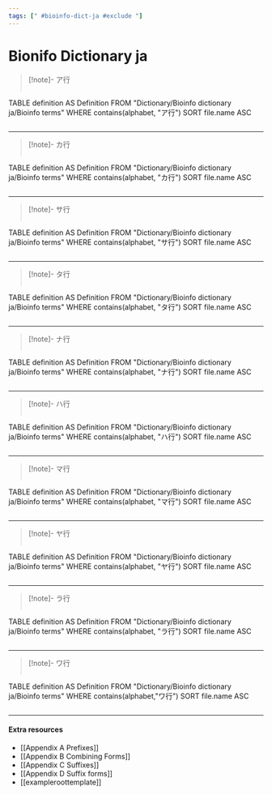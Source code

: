 ```yaml
---
tags: [" #bioinfo-dict-ja #exclude "]
---
```

# Bionifo Dictionary ja

> [!note]- ア行
> ```dataview
TABLE definition AS Definition
FROM "Dictionary/Bioinfo dictionary ja/Bioinfo terms" 
WHERE contains(alphabet, "ア行")
SORT file.name ASC
>```
_____
> [!note]- カ行
> ```dataview
TABLE definition AS Definition
FROM "Dictionary/Bioinfo dictionary ja/Bioinfo terms" 
WHERE contains(alphabet, "カ行")
SORT file.name ASC
>```
_____
> [!note]- サ行
> ```dataview
TABLE definition AS Definition
FROM "Dictionary/Bioinfo dictionary ja/Bioinfo terms" 
WHERE contains(alphabet, "サ行")
SORT file.name ASC
>```
_____
> [!note]- タ行
> ```dataview
TABLE definition AS Definition
FROM "Dictionary/Bioinfo dictionary ja/Bioinfo terms" 
WHERE contains(alphabet, "タ行")
SORT file.name ASC
>```
_____
> [!note]- ナ行
> ```dataview
TABLE definition AS Definition
FROM "Dictionary/Bioinfo dictionary ja/Bioinfo terms" 
WHERE contains(alphabet, "ナ行")
SORT file.name ASC
>```
_____
> [!note]- ハ行
> ```dataview
TABLE definition AS Definition
FROM "Dictionary/Bioinfo dictionary ja/Bioinfo terms" 
WHERE contains(alphabet, "ハ行")
SORT file.name ASC
>```
_____
> [!note]- マ行
> ```dataview
TABLE definition AS Definition
FROM "Dictionary/Bioinfo dictionary ja/Bioinfo terms" 
WHERE contains(alphabet, "マ行")
SORT file.name ASC
>```
_____
> [!note]- ヤ行
> ```dataview
TABLE definition AS Definition
FROM "Dictionary/Bioinfo dictionary ja/Bioinfo terms" 
WHERE contains(alphabet, "ヤ行")
SORT file.name ASC
>```
_____
> [!note]-  ラ行
> ```dataview
TABLE definition AS Definition
FROM "Dictionary/Bioinfo dictionary ja/Bioinfo terms" 
WHERE contains(alphabet, "ラ行")
SORT file.name ASC
>```
_____
> [!note]- ワ行
> ```dataview
TABLE definition AS Definition
FROM "Dictionary/Bioinfo dictionary ja/Bioinfo terms" 
WHERE contains(alphabet,"ワ行")
SORT file.name ASC
>```
_____







#### Extra resources
- [[Appendix A Prefixes]]
- [[Appendix B Combining Forms]]
- [[Appendix C Suffixes]]
- [[Appendix D Suffix forms]]
- [[exampleroottemplate]]
